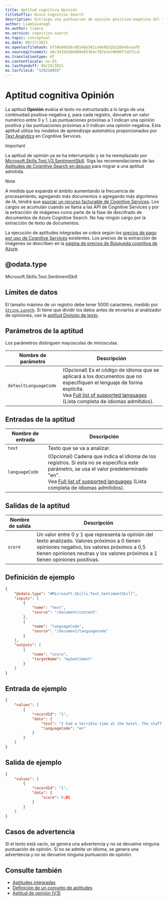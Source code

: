 ```yaml
---
title: Aptitud cognitiva Opinión
titleSuffix: Azure Cognitive Search
description: Extraiga una puntuación de opinión positiva-negativa del texto en una canalización de enriquecimiento con inteligencia artificial de Búsqueda cognitiva de Azure.
author: LiamCavanagh
ms.author: liamca
ms.service: cognitive-search
ms.topic: conceptual
ms.date: 09/17/2021
ms.openlocfilehash: b750e99d30c0b540a381ce9e9b32b228b4dceaf8
ms.sourcegitcommit: e8c34354266d00e85364cf07e1e39600f7eb71cd
ms.translationtype: HT
ms.contentlocale: es-ES
ms.lasthandoff: 09/29/2021
ms.locfileid: "129210955"
---
```

# <a name="sentiment-cognitive-skill"></a>Aptitud cognitiva Opinión

La aptitud **Opinión** evalúa el texto no estructurado a lo largo de una continuidad positiva-negativa y, para cada registro, devuelve un valor numérico entre 0 y 1. Las puntuaciones próximas a 1 indican una opinión positiva y las puntuaciones próximas a 0 indican una opinión negativa. Esta aptitud utiliza los modelos de aprendizaje automático proporcionados por [Text Analytics](../cognitive-services/text-analytics/overview.md) en Cognitive Services.

> [!IMPORTANT]
> La aptitud de opinión ya se ha interrumpido y se ha reemplazado por [Microsoft.Skills.Text.V3.SentimentSkill](cognitive-search-skill-sentiment-v3.md). Siga las recomendaciones de las [Aptitudes de Cognitive Search en desuso](cognitive-search-skill-deprecated.md) para migrar a una aptitud admitida.

> [!NOTE]
> A medida que expanda el ámbito aumentando la frecuencia de procesamiento, agregando más documentos o agregando más algoritmos de IA, tendrá que [asociar un recurso facturable de Cognitive Services](cognitive-search-attach-cognitive-services.md). Los cargos se acumulan cuando se llama a las API de Cognitive Services y por la extracción de imágenes como parte de la fase de descifrado de documentos de Azure Cognitive Search. No hay ningún cargo por la extracción de texto de documentos.
>
> La ejecución de aptitudes integradas se cobra según los [precios de pago por uso de Cognitive Services](https://azure.microsoft.com/pricing/details/cognitive-services/) existentes. Los precios de la extracción de imágenes se describen en la [página de precios de Búsqueda cognitiva de Azure](https://azure.microsoft.com/pricing/details/search/).


## <a name="odatatype"></a>@odata.type  
Microsoft.Skills.Text.SentimentSkill

## <a name="data-limits"></a>Límites de datos
El tamaño máximo de un registro debe tener 5000 caracteres, medido por [`String.Length`](/dotnet/api/system.string.length). Si tiene que dividir los datos antes de enviarlos al analizador de opiniones, use la [aptitud División de texto](cognitive-search-skill-textsplit.md).


## <a name="skill-parameters"></a>Parámetros de la aptitud

Los parámetros distinguen mayúsculas de minúsculas.

| Nombre de parámetro | Descripción |
|----------------|----------------------|
| `defaultLanguageCode` | (Opcional) Es el código de idioma que se aplicará a los documentos que no especifiquen el lenguaje de forma explícita. <br/> Vea [Full list of supported languages](../cognitive-services/text-analytics/language-support.md) (Lista completa de idiomas admitidos). |

## <a name="skill-inputs"></a>Entradas de la aptitud 

| Nombre de entrada | Descripción |
|--------------------|-------------|
| `text` | Texto que se va a analizar.|
| `languageCode`    |  (Opcional) Cadena que indica el idioma de los registros. Si esta no se especifica este parámetro, se usa el valor predeterminado "en". <br/>Vea [Full list of supported languages](../cognitive-services/text-analytics/language-support.md) (Lista completa de idiomas admitidos).|

## <a name="skill-outputs"></a>Salidas de la aptitud

| Nombre de salida | Descripción |
|--------------------|-------------|
| `score` | Un valor entre 0 y 1 que representa la opinión del texto analizado. Valores próximos a 0 tienen opiniones negativo, los valores próximos a 0,5 tienen opiniones neutras y los valores próximos a 1 tienen opiniones positivas.|


##  <a name="sample-definition"></a>Definición de ejemplo

```json
{
    "@odata.type": "#Microsoft.Skills.Text.SentimentSkill",
    "inputs": [
        {
            "name": "text",
            "source": "/document/content"
        },
        {
            "name": "languageCode",
            "source": "/document/languagecode"
        }
    ],
    "outputs": [
        {
            "name": "score",
            "targetName": "mySentiment"
        }
    ]
}
```

##  <a name="sample-input"></a>Entrada de ejemplo

```json
{
    "values": [
        {
            "recordId": "1",
            "data": {
                "text": "I had a terrible time at the hotel. The staff was rude and the food was awful.",
                "languageCode": "en"
            }
        }
    ]
}
```


##  <a name="sample-output"></a>Salida de ejemplo

```json
{
    "values": [
        {
            "recordId": "1",
            "data": {
                "score": 0.01
            }
        }
    ]
}
```

## <a name="warning-cases"></a>Casos de advertencia
Si el texto está vacío, se genera una advertencia y no se devuelve ninguna puntuación de opinión.
Si no se admite un idioma, se genera una advertencia y no se devuelve ninguna puntuación de opinión.

## <a name="see-also"></a>Consulte también

+ [Aptitudes integradas](cognitive-search-predefined-skills.md)
+ [Definición de un conjunto de aptitudes](cognitive-search-defining-skillset.md)
+ [Aptitud de opinión (V3)](cognitive-search-skill-sentiment-v3.md)